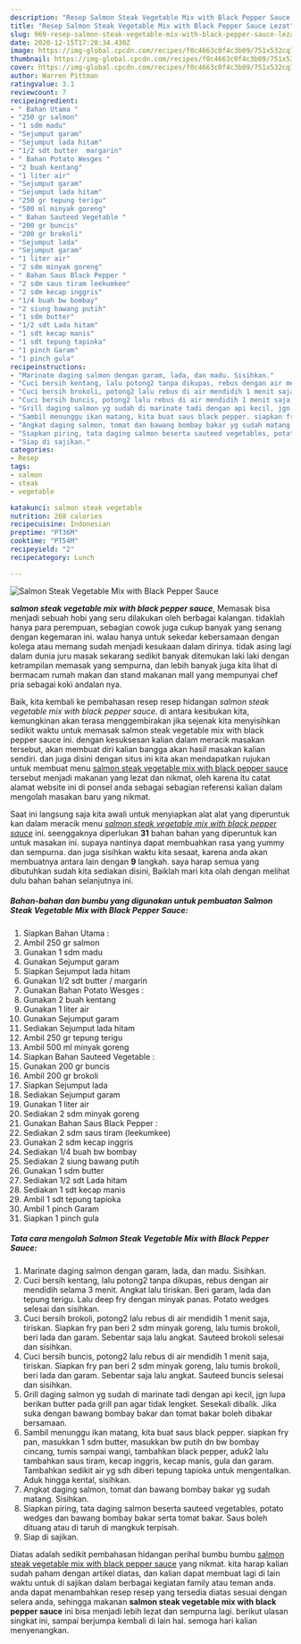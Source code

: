 ```yaml
---
description: "Resep Salmon Steak Vegetable Mix with Black Pepper Sauce Lezat"
title: "Resep Salmon Steak Vegetable Mix with Black Pepper Sauce Lezat"
slug: 969-resep-salmon-steak-vegetable-mix-with-black-pepper-sauce-lezat
date: 2020-12-15T17:28:34.430Z
image: https://img-global.cpcdn.com/recipes/f0c4663c0f4c3b09/751x532cq70/salmon-steak-vegetable-mix-with-black-pepper-sauce-foto-resep-utama.jpg
thumbnail: https://img-global.cpcdn.com/recipes/f0c4663c0f4c3b09/751x532cq70/salmon-steak-vegetable-mix-with-black-pepper-sauce-foto-resep-utama.jpg
cover: https://img-global.cpcdn.com/recipes/f0c4663c0f4c3b09/751x532cq70/salmon-steak-vegetable-mix-with-black-pepper-sauce-foto-resep-utama.jpg
author: Warren Pittman
ratingvalue: 3.1
reviewcount: 7
recipeingredient:
- " Bahan Utama "
- "250 gr salmon"
- "1 sdm madu"
- "Sejumput garam"
- "Sejumput lada hitam"
- "1/2 sdt butter  margarin"
- " Bahan Potato Wesges "
- "2 buah kentang"
- "1 liter air"
- "Sejumput garam"
- "Sejumput lada hitam"
- "250 gr tepung terigu"
- "500 ml minyak goreng"
- " Bahan Sauteed Vegetable "
- "200 gr buncis"
- "200 gr brokoli"
- "Sejumput lada"
- "Sejumput garam"
- "1 liter air"
- "2 sdm minyak goreng"
- " Bahan Saus Black Pepper "
- "2 sdm saus tiram leekumkee"
- "2 sdm kecap inggris"
- "1/4 buah bw bombay"
- "2 siung bawang putih"
- "1 sdm butter"
- "1/2 sdt Lada hitam"
- "1 sdt kecap manis"
- "1 sdt tepung tapioka"
- "1 pinch Garam"
- "1 pinch gula"
recipeinstructions:
- "Marinate daging salmon dengan garam, lada, dan madu. Sisihkan."
- "Cuci bersih kentang, lalu potong2 tanpa dikupas, rebus dengan air mendidih selama 3 menit. Angkat lalu tiriskan. Beri garam, lada dan tepung terigu. Lalu deep fry dengan minyak panas. Potato wedges selesai dan sisihkan."
- "Cuci bersih brokoli, potong2 lalu rebus di air mendidih 1 menit saja, tiriskan. Siapkan fry pan beri 2 sdm minyak goreng, lalu tumis brokoli, beri lada dan garam. Sebentar saja lalu angkat. Sauteed brokoli selesai dan sisihkan."
- "Cuci bersih buncis, potong2 lalu rebus di air mendidih 1 menit saja, tiriskan. Siapkan fry pan beri 2 sdm minyak goreng, lalu tumis brokoli, beri lada dan garam. Sebentar saja lalu angkat. Sauteed buncis selesai dan sisihkan."
- "Grill daging salmon yg sudah di marinate tadi dengan api kecil, jgn lupa berikan butter pada grill pan agar tidak lengket. Sesekali dibalik. Jika suka dengan bawang bombay bakar dan tomat bakar boleh dibakar bersamaan."
- "Sambil menunggu ikan matang, kita buat saus black pepper. siapkan fry pan, masukkan 1 sdm butter, masukkan bw putih dn bw bombay cincang, tumis sampai wangi, tambahkan black pepper, aduk2 lalu tambahkan saus tiram, kecap inggris, kecap manis, gula dan garam. Tambahkan sedikit air yg sdh diberi tepung tapioka untuk mengentalkan. Aduk hingga kental, sisihkan."
- "Angkat daging salmon, tomat dan bawang bombay bakar yg sudah matang. Sisihkan."
- "Siapkan piring, tata daging salmon beserta sauteed vegetables, potato wedges dan bawang bombay bakar serta tomat bakar. Saus boleh dituang atau di taruh di mangkuk terpisah."
- "Siap di sajikan."
categories:
- Resep
tags:
- salmon
- steak
- vegetable

katakunci: salmon steak vegetable 
nutrition: 268 calories
recipecuisine: Indonesian
preptime: "PT36M"
cooktime: "PT54M"
recipeyield: "2"
recipecategory: Lunch

---
```



![Salmon Steak Vegetable Mix with Black Pepper Sauce](https://img-global.cpcdn.com/recipes/f0c4663c0f4c3b09/751x532cq70/salmon-steak-vegetable-mix-with-black-pepper-sauce-foto-resep-utama.jpg)

<b><i>salmon steak vegetable mix with black pepper sauce</i></b>, Memasak bisa menjadi sebuah hobi yang seru dilakukan oleh berbagai kalangan. tidaklah hanya para perempuan, sebagian cowok juga cukup banyak yang senang dengan kegemaran ini. walau hanya untuk sekedar kebersamaan dengan kolega atau memang sudah menjadi kesukaan dalam dirinya. tidak asing lagi dalam dunia juru masak sekarang sedikit banyak ditemukan laki laki dengan ketrampilan memasak yang sempurna, dan lebih banyak juga kita lihat di bermacam rumah makan dan stand makanan mall yang mempunyai chef pria sebagai koki andalan nya.



Baik, kita kembali ke pembahasan resep resep hidangan <i>salmon steak vegetable mix with black pepper sauce</i>. di antara kesibukan kita, kemungkinan akan terasa menggembirakan jika sejenak kita menyisihkan sedikit waktu untuk memasak salmon steak vegetable mix with black pepper sauce ini. dengan kesuksesan kalian dalam meracik masakan tersebut, akan membuat diri kalian bangga akan hasil masakan kalian sendiri. dan juga disini dengan situs ini kita akan mendapatkan rujukan untuk membuat menu <u>salmon steak vegetable mix with black pepper sauce</u> tersebut menjadi makanan yang lezat dan nikmat, oleh karena itu catat alamat website ini di ponsel anda sebagai sebagian referensi kalian dalam mengolah masakan baru yang nikmat.


Saat ini langsung saja kita awali untuk menyiapkan alat alat yang diperuntuk kan dalam meracik menu <u><i>salmon steak vegetable mix with black pepper sauce</i></u> ini. seenggaknya diperlukan <b>31</b> bahan bahan yang diperuntuk kan untuk masakan ini. supaya nantinya dapat membuahkan rasa yang yummy dan sempurna. dan juga sisihkan waktu kita sesaat, karena anda akan membuatnya antara lain dengan <b>9</b> langkah. saya harap semua yang dibutuhkan sudah kita sediakan disini, Baiklah mari kita olah dengan melihat dulu bahan bahan selanjutnya ini.

<!--inarticleads1-->

##### Bahan-bahan dan bumbu yang digunakan untuk pembuatan Salmon Steak Vegetable Mix with Black Pepper Sauce:

1. Siapkan  Bahan Utama :
1. Ambil 250 gr salmon
1. Gunakan 1 sdm madu
1. Gunakan Sejumput garam
1. Siapkan Sejumput lada hitam
1. Gunakan 1/2 sdt butter / margarin
1. Gunakan  Bahan Potato Wesges :
1. Gunakan 2 buah kentang
1. Gunakan 1 liter air
1. Gunakan Sejumput garam
1. Sediakan Sejumput lada hitam
1. Ambil 250 gr tepung terigu
1. Ambil 500 ml minyak goreng
1. Siapkan  Bahan Sauteed Vegetable :
1. Gunakan 200 gr buncis
1. Ambil 200 gr brokoli
1. Siapkan Sejumput lada
1. Sediakan Sejumput garam
1. Gunakan 1 liter air
1. Sediakan 2 sdm minyak goreng
1. Gunakan  Bahan Saus Black Pepper :
1. Sediakan 2 sdm saus tiram (leekumkee)
1. Gunakan 2 sdm kecap inggris
1. Sediakan 1/4 buah bw bombay
1. Sediakan 2 siung bawang putih
1. Gunakan 1 sdm butter
1. Sediakan 1/2 sdt Lada hitam
1. Sediakan 1 sdt kecap manis
1. Ambil 1 sdt tepung tapioka
1. Ambil 1 pinch Garam
1. Siapkan 1 pinch gula




<!--inarticleads2-->

##### Tata cara mengolah Salmon Steak Vegetable Mix with Black Pepper Sauce:

1. Marinate daging salmon dengan garam, lada, dan madu. Sisihkan.
1. Cuci bersih kentang, lalu potong2 tanpa dikupas, rebus dengan air mendidih selama 3 menit. Angkat lalu tiriskan. Beri garam, lada dan tepung terigu. Lalu deep fry dengan minyak panas. Potato wedges selesai dan sisihkan.
1. Cuci bersih brokoli, potong2 lalu rebus di air mendidih 1 menit saja, tiriskan. Siapkan fry pan beri 2 sdm minyak goreng, lalu tumis brokoli, beri lada dan garam. Sebentar saja lalu angkat. Sauteed brokoli selesai dan sisihkan.
1. Cuci bersih buncis, potong2 lalu rebus di air mendidih 1 menit saja, tiriskan. Siapkan fry pan beri 2 sdm minyak goreng, lalu tumis brokoli, beri lada dan garam. Sebentar saja lalu angkat. Sauteed buncis selesai dan sisihkan.
1. Grill daging salmon yg sudah di marinate tadi dengan api kecil, jgn lupa berikan butter pada grill pan agar tidak lengket. Sesekali dibalik. Jika suka dengan bawang bombay bakar dan tomat bakar boleh dibakar bersamaan.
1. Sambil menunggu ikan matang, kita buat saus black pepper. siapkan fry pan, masukkan 1 sdm butter, masukkan bw putih dn bw bombay cincang, tumis sampai wangi, tambahkan black pepper, aduk2 lalu tambahkan saus tiram, kecap inggris, kecap manis, gula dan garam. Tambahkan sedikit air yg sdh diberi tepung tapioka untuk mengentalkan. Aduk hingga kental, sisihkan.
1. Angkat daging salmon, tomat dan bawang bombay bakar yg sudah matang. Sisihkan.
1. Siapkan piring, tata daging salmon beserta sauteed vegetables, potato wedges dan bawang bombay bakar serta tomat bakar. Saus boleh dituang atau di taruh di mangkuk terpisah.
1. Siap di sajikan.




Diatas adalah sedikit pembahasan hidangan perihal bumbu bumbu <u>salmon steak vegetable mix with black pepper sauce</u> yang nikmat. kita harap kalian sudah paham dengan artikel diatas, dan kalian dapat membuat lagi di lain waktu untuk di sajikan dalam berbagai kegiatan family atau teman anda. anda dapat menambahkan resep resep yang tersedia diatas sesuai dengan selera anda, sehingga makanan <b>salmon steak vegetable mix with black pepper sauce</b> ini bisa menjadi lebih lezat dan sempurna lagi. berikut ulasan singkat ini, sampai berjumpa kembali di lain hal. semoga hari kalian menyenangkan.
